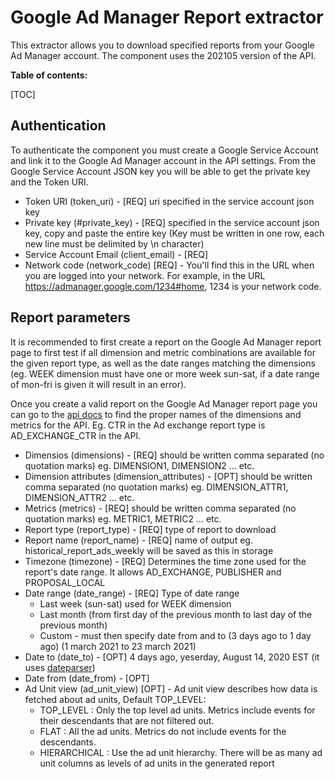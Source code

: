 # Google Ad Manager Report extractor

This extractor allows you to download specified reports from your Google Ad Manager account. The component uses the 202105 version of the API.

**Table of contents:**  
  
[TOC]

## Authentication
To authenticate the component you must create a Google Service Account and link it to the Google Ad Manager account in the API settings.
From the Google Service Account JSON key you will be able to get the private key and the Token URI.
   
- Token URI (token_uri) - [REQ] uri specified in the service account json key
- Private key (#private_key) - [REQ] specified in the service account json key, copy and paste the entire key (Key must be written in one row, each new line must be delimited by \n character) 
- Service Account Email (client_email) - [REQ]
- Network code (network_code) [REQ] - You'll find this in the URL when you are logged into your network. For example, in the URL https://admanager.google.com/1234#home, 1234 is your network code.

## Report parameters
It is recommended to first create a report on the Google Ad Manager report page to first
test if all dimension and metric combinations are available for the given report type, as
well as the date ranges matching the dimensions (eg. WEEK dimension must have one or more week sun-sat, 
if a date range of mon-fri is given it will result in an error).

Once you create a valid report on the Google Ad Manager report page you can go to the 
[api docs](https://developers.google.com/ad-manager/api/reference/v202105/ReportService.ReportQuery#dimensions)
to find the proper names of the dimensions and metrics for the API.
Eg. CTR in the Ad exchange report type is AD_EXCHANGE_CTR in the API. 

- Dimensios (dimensions) - [REQ] should be written comma separated (no quotation marks) eg. DIMENSION1, DIMENSION2 ... etc.
- Dimension attributes (dimension_attributes) - [OPT] should be written comma separated (no quotation marks) eg. DIMENSION_ATTR1, DIMENSION_ATTR2 ... etc.
- Metrics (metrics) - [REQ] should be written comma separated (no quotation marks) eg. METRIC1, METRIC2 ... etc.
- Report type (report_type) - [REQ] type of report to download
- Report name (report_name) - [REQ] name of output eg. historical_report_ads_weekly will be saved as this in storage
- Timezone (timezone) - [REQ] Determines the time zone used for the report's date range. It allows AD_EXCHANGE, PUBLISHER and PROPOSAL_LOCAL
- Date range (date_range) - [REQ] Type of date range
  - Last week (sun-sat) used for WEEK dimension
  - Last month (from first day of the previous month to last day of the previous month)
  - Custom - must then specify date from and to (3 days ago to 1 day ago) (1 march 2021 to 23 march 2021)
- Date to (date_to) - [OPT] 4 days ago, yeserday, August 14, 2020 EST (it uses [dateparser](https://pypi.org/project/dateparser/))
- Date from (date_from) - [OPT]
- Ad Unit view (ad_unit_view) [OPT] - Ad unit view describes how data is fetched about ad units, Default TOP_LEVEL: 
  - TOP_LEVEL : Only the top level ad units. Metrics include events for their descendants that are not filtered out.
  - FLAT : All the ad units. Metrics do not include events for the descendants.
  - HIERARCHICAL : Use the ad unit hierarchy. There will be as many ad unit columns as levels of ad units in the generated report